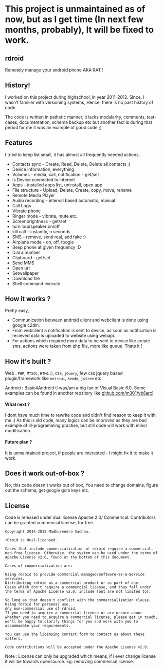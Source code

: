 # This project is unmaintained as of now, but as I get time (In next few months, probably), It will be fixed to work.

## rdroid

Remotely manage your android phone AKA RAT !

## History!
I worked on this project during highschool, in year 2011-2012.
Since, I wasn't familier with versioning systems, Hence, there is no past history of code.

The code is written in pathetic manner, it lacks modularity, comments, test-cases, documentation, schema backup etc but another fact is during that period for me it was an example of good code ;)


## Features 
I tried to keep list small, it has almost all frequently needed actions.
- Contacts sync - Create, Read, Delete, Delete all contacts ;)
- Device information, everything
- Volumes - media, call, notification - get/set
- is Device connected to internet
- Apps - installed apps list, uninstall, open app
- File structure - Upload, Delete, Create, copy, move, rename
- Remote Media Player
- Audio recording - interval based automatic, manual
- Call Logs
- Vibrate phone
- Ringer mode - vibrate, mute etc.
- Screenbrightness - get/set
- turn loudspeaker on/off
- kill call - instantly, n seconds
- SMS - remove, send real, add fake :)
- Airplane mode - on, off, toogle
- Beep phone at given frequency :D
- Dial a number 
- Clipboard - get/set
- Send MMS
- Open url
- Setwallpaper
- Download file
- Shell command execute
	

## How it works ?
Pretty easy,
- Communication between android client and webclient is done using google c2dm. 
- From webclient a notification is sent to device, as soon as notification is recieved data is uploaded to website using webapi.
- For actions which required more data to be sent to device like create sms, actions were taken from php file, more like queue.
Thats it !



## How it's built ?
Web : `PHP`, `MYSQL`, `HTML` :), `CSS`, `jQuery`, few css jquery based plugin/framework like `metroui`, `kendo`, `jstree` etc.

Android : Basic4Android (I was/am a big fan of Visual Basic 6.0, Some examples can be found in another repsitory like [github.com/m301/vb6arc](https://github.com/m301/vb6arc))



#### What next ?
I dont have much time to rewrite code and didn't find reason to keep it with me :)
As this is old code, many logics can be improved as they are bad example of ill-programming practise, but still code will work with minor modification.

#### Future plan ?
It is unmaintained project, if people are interested - I might fix it to make it work.


## Does it work out-of-box ? 
No, this code doesn't works out of box, You need to change domains, figure out the schema, get google gcm keys etc.


## License

Code is released under dual license Apache 2.0/ Commerical.
Contributors can be granted commercial license, for free.

```
Copyright 2014-2015 Madhurendra Sachan.

rDroid is dual-licensed.

Cases that include commercialization of rdroid require a commercial, non-free license. Otherwise, the system can be used under the terms of Apache License v2.0, found at the bottom of this document.

Cases of commercialization are:

Using rdroid to provide commercial managed/Software-as-a-Service services.
Distributing rdroid as a commercial product or as part of one.
Cases which don't require a commercial license, and thus fall under the terms of Apache License v2.0, include (but are not limited to):

So long as that doesn't conflict with the commercialization clause.
Using rdroid for personal use.
Any non-commercial use of rdroid.
If you need to acquire a commercial license or are unsure about whether you need to acquire a commercial license, please get in touch, we'll be happy to clarify things for you and work with you to accommodate your requirements.

You can use the licensing contact form to contact us about these matters.

Code contributions will be accepted under the Apache License v2.0.
```
Note : License can only be upgraded which means, if i ever change license it will be towards opensource. Eg: removing commercial license.
